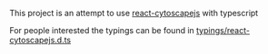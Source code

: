 This project is an attempt to use [react-cytoscapejs](https://github.com/plotly/react-cytoscapejs) with typescript

For people interested the typings can be found in [typings/react-cytoscapejs.d.ts](typings/react-cytoscapejs.d.ts)